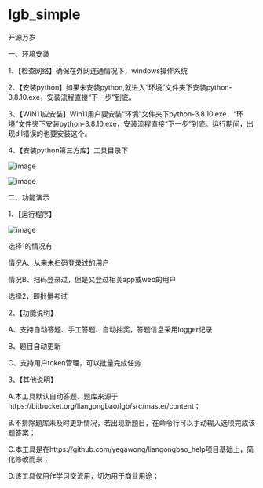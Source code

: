 # lgb_simple
开源万岁

一、环境安装

1、【检查网络】确保在外网连通情况下，windows操作系统

2、【安装python】如果未安装python,就进入“环境”文件夹下安装python-3.8.10.exe，安装流程直接“下一步”到底。

3、【WIN11应安装】Win11用户要安装“环境”文件夹下python-3.8.10.exe，“环境”文件夹下安装python-3.8.10.exe，安装流程直接“下一步”到底。运行期间，出现dll错误的也要安装这个。

4、【安装python第三方库】工具目录下

![image](https://github.com/zerotorunaway/lgb_simple/assets/47183473/405014f2-3cb2-48fa-bf27-2f1f2282dd7f)

![image](https://github.com/zerotorunaway/lgb_simple/assets/47183473/aeaa2861-c078-481c-8f28-50fbbe0f6092)

二、功能演示

1、【运行程序】

![image](https://github.com/zerotorunaway/lgb_simple/assets/47183473/76314970-a8f2-4542-9642-f43d46440ad9)

选择1的情况有

情况A、从来未扫码登录过的用户

情况B、扫码登录过，但是又登过相关app或web的用户

选择2，即批量考试

2、【功能说明】

A、支持自动答题、手工答题、自动抽奖，答题信息采用logger记录

B、题目自动更新

C、支持用户token管理，可以批量完成任务

3、【其他说明】

A.本工具默认自动答题、题库来源于https://bitbucket.org/liangongbao/lgb/src/master/content；

B.不排除题库未及时更新情况，若出现新题目，在命令行可以手动输入选项完成该题答案；

C.本工具是在https://github.com/yegawong/liangongbao_help项目基础上，简化修改而来；

D.该工具仅用作学习交流用，切勿用于商业用途；
